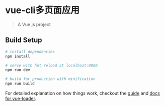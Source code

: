 # vue-cli多页面应用
> A Vue.js project

## Build Setup

``` bash
# install dependencies
npm install

# serve with hot reload at localhost:8080
npm run dev

# build for production with minification
npm run build
```

For detailed explanation on how things work, checkout the [guide](git@github.com:allen-fei/vue2.git) and [docs for vue-loader](git@github.com:allen-fei/vue2.git).

